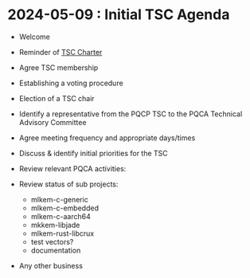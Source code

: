 # 2024-05-09 : Initial TSC Agenda

* Welcome
* Reminder of [TSC Charter](charter/charter-2024-01-29.pdf)
* Agree TSC membership
* Establishing a voting procedure
* Election of a TSC chair
* Identify a representative from the PQCP TSC to the PQCA Technical Advisory Committee
* Agree meeting frequency and appropriate days/times
* Discuss & identify initial priorities for the TSC
* Review relevant PQCA activities:                                                                                                                                                                                              
* Review status of sub projects:
  
  - mlkem-c-generic
  - mlkem-c-embedded
  - mlkem-c-aarch64
  - mkkem-libjade
  - mlkem-rust-libcrux 
  - test vectors?
  - documentation

* Any other business
